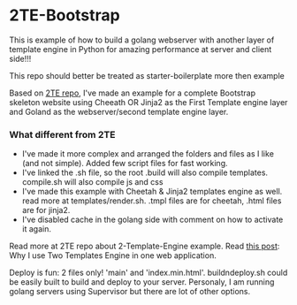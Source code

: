 2TE-Bootstrap
=============

This is example of how to build a golang webserver with another layer of template engine in Python for amazing performance at server and client side!!!

 This repo should better be treated as starter-boilerplate more then example

Based on [2TE repo](https://github.com/ET-CS/2TE), I've made an example for a complete Bootstrap skeleton website using Cheeath OR Jinja2 as the First Template engine layer and Goland as the webserver/second template engine layer.

### What different from 2TE
* I've made it more complex and arranged the folders and files as I like (and not simple).
Added few script files for fast working.
* I've linked the .sh file, so the root .build will also compile templates. compile.sh will also compile js and css
* I've made this example with Cheetah & Jinja2 templates engine as well. read more at templates/render.sh. .tmpl files are for cheetah, .html files are for jinja2.
* I've disabled cache in the golang side with comment on how to activate it again.

Read more at 2TE repo about 2-Template-Engine example.
Read [this post](http://itekblog.com/template-engine-need-two/): Why I use Two Templates Engine in one web application.

Deploy is fun: 2 files only! 'main' and 'index.min.html'. buildndeploy.sh could be easily built to build and deploy to your server. Personaly, I am running golang servers using Supervisor but there are lot of other options.